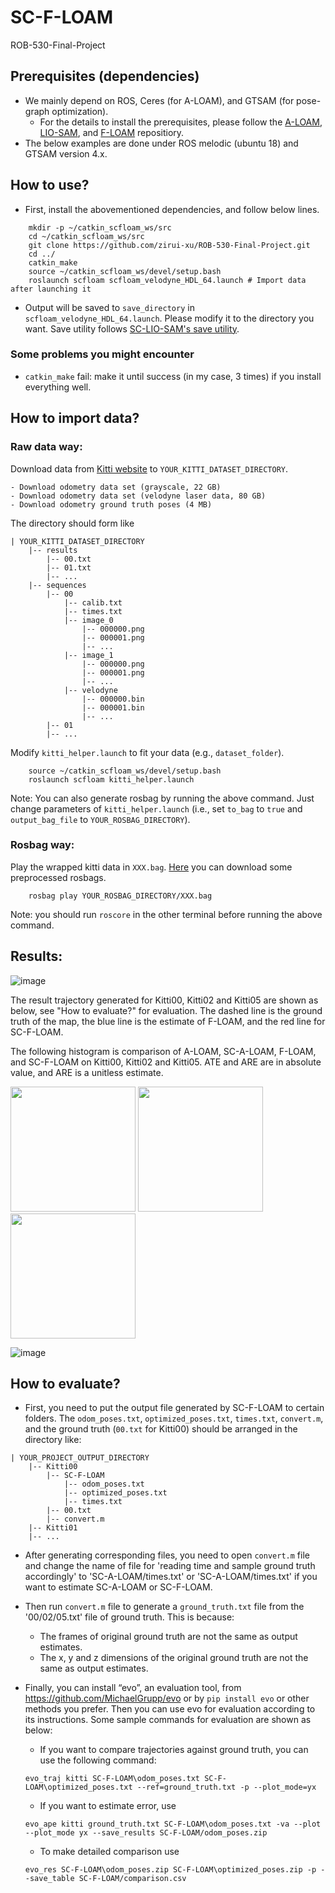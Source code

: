# SC-F-LOAM
ROB-530-Final-Project

## Prerequisites (dependencies)
- We mainly depend on ROS, Ceres (for A-LOAM), and GTSAM (for pose-graph optimization). 
    - For the details to install the prerequisites, please follow the [A-LOAM](https://github.com/HKUST-Aerial-Robotics/A-LOAM), [LIO-SAM](https://github.com/TixiaoShan/LIO-SAM), and [F-LOAM](https://github.com/wh200720041/floam) repositiory. 
- The below examples are done under ROS melodic (ubuntu 18) and GTSAM version 4.x.

## How to use? 
- First, install the abovementioned dependencies, and follow below lines. 
```
    mkdir -p ~/catkin_scfloam_ws/src
    cd ~/catkin_scfloam_ws/src
    git clone https://github.com/zirui-xu/ROB-530-Final-Project.git
    cd ../
    catkin_make
    source ~/catkin_scfloam_ws/devel/setup.bash
    roslaunch scfloam scfloam_velodyne_HDL_64.launch # Import data after launching it
```

- Output will be saved to `save_directory` in `scfloam_velodyne_HDL_64.launch`. Please modify it to the directory you want. Save utility follows [SC-LIO-SAM's save utility](https://github.com/gisbi-kim/SC-LIO-SAM#applications).
### Some problems you might encounter
- `catkin_make` fail: make it until success (in my case, 3 times) if you install everything well.

## How to import data?
### Raw data way:
Download data from [Kitti website](http://www.cvlibs.net/datasets/kitti/eval_odometry.php) to `YOUR_KITTI_DATASET_DIRECTORY`. 
```
- Download odometry data set (grayscale, 22 GB)
- Download odometry data set (velodyne laser data, 80 GB)
- Download odometry ground truth poses (4 MB)
```

The directory should form like
```
| YOUR_KITTI_DATASET_DIRECTORY 
    |-- results
        |-- 00.txt
        |-- 01.txt
        |-- ...
    |-- sequences 
        |-- 00
            |-- calib.txt
            |-- times.txt
            |-- image_0
                |-- 000000.png
                |-- 000001.png
                |-- ...
            |-- image_1
                |-- 000000.png
                |-- 000001.png
                |-- ...
            |-- velodyne
                |-- 000000.bin
                |-- 000001.bin
                |-- ...
        |-- 01
        |-- ...
```

Modify `kitti_helper.launch` to fit your data (e.g., `dataset_folder`).

```
    source ~/catkin_scfloam_ws/devel/setup.bash
    roslaunch scfloam kitti_helper.launch
```
Note: You can also generate rosbag by running the above command. Just change parameters of `kitti_helper.launch` (i.e., set `to_bag` to `true` and `output_bag_file` to `YOUR_ROSBAG_DIRECTORY`).


### Rosbag way: 
Play the wrapped kitti data in `XXX.bag`. [Here](https://drive.google.com/drive/folders/12rBBkP_X75x5OCh5TycSY4e8K34nVIod?usp=sharing) you can download some preprocessed rosbags.
```
    rosbag play YOUR_ROSBAG_DIRECTORY/XXX.bag
```
Note: you should run `roscore` in the other terminal before running the above command.

## Results:

![image](https://github.com/zirui-xu/ROB-530-Final-Project/blob/main/img/scfloam_05_gif.gif)

The result trajectory generated for Kitti00, Kitti02 and Kitti05 are shown as below, see "How to evaluate?" for evaluation. The dashed line is the ground truth of the map, the blue line is the estimate of F-LOAM, and the red line for SC-F-LOAM.

<!-- ![image](https://github.com/zirui-xu/ROB-530-Final-Project/blob/main/img/floam_kitti.gif)

![image](https://github.com/zirui-xu/ROB-530-Final-Project/blob/main/img/floam_mapping.gif)

![image](https://github.com/zirui-xu/ROB-530-Final-Project/blob/main/img/kitti_example.gif) -->

The following histogram is comparison of A-LOAM, SC-A-LOAM, F-LOAM, and SC-F-LOAM on Kitti00, Kitti02 and Kitti05. ATE and ARE are in absolute value, and ARE is a unitless estimate.

<img src="https://github.com/zirui-xu/ROB-530-Final-Project/blob/main/img/figure1-1.png" height="200px"> <img src="https://github.com/zirui-xu/ROB-530-Final-Project/blob/main/img/figure1-2.png" height="200px"> <img src="https://github.com/zirui-xu/ROB-530-Final-Project/blob/main/img/figure1-3.png" height="200px">

![image](https://github.com/zirui-xu/ROB-530-Final-Project/blob/main/img/figure2.png)

## How to evaluate?
- First, you need to put the output file generated by SC-F-LOAM to certain folders. The `odom_poses.txt`, `optimized_poses.txt`, `times.txt`, `convert.m`, and the ground truth (`00.txt` for Kitti00) should be arranged in the directory like:

```
| YOUR_PROJECT_OUTPUT_DIRECTORY 
    |-- Kitti00
        |-- SC-F-LOAM
            |-- odom_poses.txt
            |-- optimized_poses.txt
            |-- times.txt
        |-- 00.txt
        |-- convert.m
    |-- Kitti01
    |-- ...
```

- After generating corresponding files, you need to open `convert.m` file and change the name of file for 'reading time and sample ground truth accordingly' to 'SC-A-LOAM/times.txt' or 'SC-A-LOAM/times.txt' if you want to estimate SC-A-LOAM or SC-F-LOAM.

- Then run `convert.m` file to generate a `ground_truth.txt` file from the '00/02/05.txt' file of ground truth. This is because:
    - The frames of original ground truth are not the same as output estimates.
    - The x, y and z dimensions of the original ground truth are not the same as output estimates.

- Finally, you can install “evo”, an evaluation tool, from https://github.com/MichaelGrupp/evo or by ```pip install evo``` or other methods you prefer. Then you can use evo for evaluation according to its instructions. Some sample commands for evaluation are shown as below:

    - If you want to compare trajectories against ground truth, you can use the following command:
    ```
    evo_traj kitti SC-F-LOAM\odom_poses.txt SC-F-LOAM\optimized_poses.txt --ref=ground_truth.txt -p --plot_mode=yx
    ```

    - If you want to estimate error, use

    ```
    evo_ape kitti ground_truth.txt SC-F-LOAM\odom_poses.txt -va --plot --plot_mode yx --save_results SC-F-LOAM/odom_poses.zip
    ```

    - To make detailed comparison use

    ```
    evo_res SC-F-LOAM\odom_poses.zip SC-F-LOAM\optimized_poses.zip -p --save_table SC-F-LOAM/comparison.csv
    ```

